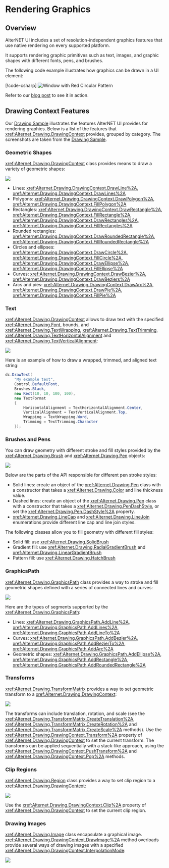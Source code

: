 # Rendering Graphics

## Overview

AlterNET UI includes a set of resolution-independent graphics features that use native rendering on every supported platform.

It supports rendering graphic primitives such as text, images, and graphic shapes with different fonts, pens, and brushes.

The following code example illustrates how graphics can be drawn in a UI element:

[!code-csharp[](../../tutorials/drawing-context/examples/DrawingContextTutorial/DrawingControl-Step4.cs)]
![Window with Red Circular Pattern](../../tutorials/drawing-context/images/circular-pattern.png)


Refer to our [blog post](https://www.alternet-ui.com/blog/drawing-context-tutorial) to see it in action.


## Drawing Context Features

Our [Drawing Sample](https://github.com/alternetsoft/alternet-ui-examples/tree/main/DrawingSample) illustrates the features AlterNET UI provides for rendering graphics.
Below is a list of the features that <xref:Alternet.Drawing.DrawingContext> provides, grouped by category.
The screenshots are taken from the [Drawing Sample](https://github.com/alternetsoft/alternet-ui-examples/tree/main/DrawingSample).

### Geometric Shapes

<xref:Alternet.Drawing.DrawingContext> class provides means to draw a variety of geometric shapes:

![](images/drawing-sample-shapes.png)

- Lines: <xref:Alternet.Drawing.DrawingContext.DrawLine%2A>, <xref:Alternet.Drawing.DrawingContext.DrawLines%2A>
- Polygons: <xref:Alternet.Drawing.DrawingContext.DrawPolygon%2A>, <xref:Alternet.Drawing.DrawingContext.FillPolygon%2A>
- Rectangles: <xref:Alternet.Drawing.DrawingContext.DrawRectangle%2A>, <xref:Alternet.Drawing.DrawingContext.FillRectangle%2A>,
  <xref:Alternet.Drawing.DrawingContext.DrawRectangles%2A>, <xref:Alternet.Drawing.DrawingContext.FillRectangles%2A>
- Rounded rectangles: <xref:Alternet.Drawing.DrawingContext.DrawRoundedRectangle%2A>, <xref:Alternet.Drawing.DrawingContext.FillRoundedRectangle%2A>
- Circles and ellipses: <xref:Alternet.Drawing.DrawingContext.DrawCircle%2A>, <xref:Alternet.Drawing.DrawingContext.FillCircle%2A>,
  <xref:Alternet.Drawing.DrawingContext.DrawEllipse%2A>, <xref:Alternet.Drawing.DrawingContext.FillEllipse%2A>
- Curves: <xref:Alternet.Drawing.DrawingContext.DrawBezier%2A>, <xref:Alternet.Drawing.DrawingContext.DrawBeziers%2A>
- Arcs and pies: <xref:Alternet.Drawing.DrawingContext.DrawArc%2A>, <xref:Alternet.Drawing.DrawingContext.DrawPie%2A>, <xref:Alternet.Drawing.DrawingContext.FillPie%2A>

### Text

<xref:Alternet.Drawing.DrawingContext> allows to draw text with the specified <xref:Alternet.Drawing.Font>, bounds, and <xref:Alternet.Drawing.TextWrapping>, <xref:Alternet.Drawing.TextTrimming>,
<xref:Alternet.Drawing.TextHorizontalAlignment> and <xref:Alternet.Drawing.TextVerticalAlignment>:

![](images/drawing-sample-text.png)

Here is an example of how to draw a wrapped, trimmed, and aligned text string:

```csharp
dc.DrawText(
    "My example text",
    Control.DefaultFont,
    Brushes.Black,
    new Rect(10, 10, 100, 100),
    new TextFormat
    {
        HorizontalAlignment = TextHorizontalAlignment.Center,
        VerticalAlignment = TextVerticalAlignment.Top,
        Wrapping = TextWrapping.Word,
        Trimming = TextTrimming.Character
    });
```

### Brushes and Pens

You can draw geometry with different stroke and fill styles provided by the <xref:Alternet.Drawing.Brush> and <xref:Alternet.Drawing.Pen> objects:

![](images/drawing-sample-brushes-pens.png)

Below are the parts of the API responsible for different pen stroke styles:
- Solid lines: create an object of the <xref:Alternet.Drawing.Pen> class with a constructor that takes a
  <xref:Alternet.Drawing.Color> and line thickness value.
- Dashed lines: create an object of the <xref:Alternet.Drawing.Pen> class with a constructor that takes a
  <xref:Alternet.Drawing.PenDashStyle>, or set the <xref:Alternet.Drawing.Pen.DashStyle%2A> property.
- <xref:Alternet.Drawing.LineCap> and <xref:Alternet.Drawing.LineJoin> enumerations provide different line cap and line
  join styles.

The following classes allow you to fill geometry with different fill styles:
- Solid fill: use <xref:Alternet.Drawing.SolidBrush>
- Gradient fill: use <xref:Alternet.Drawing.RadialGradientBrush> and <xref:Alternet.Drawing.LinearGradientBrush>
- Pattern fill: use <xref:Alternet.Drawing.HatchBrush>


### GraphicsPath

<xref:Alternet.Drawing.GraphicsPath> class provides a way to stroke and fill geometric shapes defined with a series of connected lines and curves:

![](images/drawing-sample-path.png)

Here are the types of segments supported by the <xref:Alternet.Drawing.GraphicsPath>:

- Lines: <xref:Alternet.Drawing.GraphicsPath.AddLine%2A>, <xref:Alternet.Drawing.GraphicsPath.AddLines%2A>, <xref:Alternet.Drawing.GraphicsPath.AddLineTo%2A>
- Curves: <xref:Alternet.Drawing.GraphicsPath.AddBezier%2A>, <xref:Alternet.Drawing.GraphicsPath.AddBezierTo%2A>, <xref:Alternet.Drawing.GraphicsPath.AddArc%2A>
- Geometric shapes: <xref:Alternet.Drawing.GraphicsPath.AddEllipse%2A>, <xref:Alternet.Drawing.GraphicsPath.AddRectangle%2A>, <xref:Alternet.Drawing.GraphicsPath.AddRoundedRectangle%2A>

### Transforms

<xref:Alternet.Drawing.TransformMatrix> provides a way to set geometric transform to a <xref:Alternet.Drawing.DrawingContext>:

![](images/drawing-sample-transforms.png)

The transforms can include translation, rotation, and scale (see the
<xref:Alternet.Drawing.TransformMatrix.CreateTranslation%2A>, <xref:Alternet.Drawing.TransformMatrix.CreateRotation%2A>
and <xref:Alternet.Drawing.TransformMatrix.CreateScale%2A> methods). Use the
<xref:Alternet.Drawing.DrawingContext.Transform%2A> property of <xref:Alternet.Drawing.DrawingContext> to set the
current transform. The transforms can be applied sequentially with a stack-like approach, using the
<xref:Alternet.Drawing.DrawingContext.PushTransform%2A> and <xref:Alternet.Drawing.DrawingContext.Pop%2A> methods.

### Clip Regions

<xref:Alternet.Drawing.Region> class provides a way to set clip region to a <xref:Alternet.Drawing.DrawingContext>:

![](images/drawing-sample-clip.png)

Use the <xref:Alternet.Drawing.DrawingContext.Clip%2A> property of <xref:Alternet.Drawing.DrawingContext> to set the
current clip region.

### Drawing Images

<xref:Alternet.Drawing.Image> class encapsulate a graphical image.
<xref:Alternet.Drawing.DrawingContext.DrawImage%2A> method overloads provide several ways of drawing images with a
specified <xref:Alternet.Drawing.DrawingContext.InterpolationMode>:

![](images/drawing-sample-images.png)
